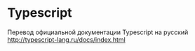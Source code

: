 Typescript
==========

Перевод официальной документации Typescript на русский  
http://typescript-lang.ru/docs/index.html
